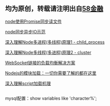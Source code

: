 
## 均为原创，转载请注明出自[58金融](https://github.com/jiajianrong)



[node使用Promise同步读文件](https://github.com/jiajianrong/documents/blob/master/node%E4%BD%BF%E7%94%A8Promise%E5%90%8C%E6%AD%A5%E8%AF%BB%E6%96%87%E4%BB%B6.md)


[node同步异步IO示范](https://github.com/jiajianrong/documents/blob/master/node%E5%90%8C%E6%AD%A5%E5%BC%82%E6%AD%A5IO%E7%A4%BA%E8%8C%83.md)


[深入理解Node多进程(多线程)原理1 - child_process](https://github.com/jiajianrong/documents/blob/master/%E6%B7%B1%E5%85%A5%E7%90%86%E8%A7%A3Node%E5%A4%9A%E8%BF%9B%E7%A8%8B(%E5%A4%9A%E7%BA%BF%E7%A8%8B)%E5%8E%9F%E7%90%861%20-%20child_process.md)


[深入理解Node多线程(多进程)原理2 - cluster](https://github.com/jiajianrong/documents/blob/master/%E6%B7%B1%E5%85%A5%E7%90%86%E8%A7%A3Node%E5%A4%9A%E7%BA%BF%E7%A8%8B(%E5%A4%9A%E8%BF%9B%E7%A8%8B)%E5%8E%9F%E7%90%862%20-%20cluster.md)


[WebSocket链接的负载均衡解决方案](https://github.com/jiajianrong/documents/blob/master/WebSocket%E9%93%BE%E6%8E%A5%E7%9A%84%E8%B4%9F%E8%BD%BD%E5%9D%87%E8%A1%A1%E8%A7%A3%E5%86%B3%E6%96%B9%E6%A1%88.md)


[Nodejs的模块加载：一切你需要了解的都在这里](https://github.com/jiajianrong/documents/blob/master/Nodejs%E7%9A%84%E6%A8%A1%E5%9D%97%E5%8A%A0%E8%BD%BD%EF%BC%9A%E4%B8%80%E5%88%87%E4%BD%A0%E9%9C%80%E8%A6%81%E4%BA%86%E8%A7%A3%E7%9A%84%E9%83%BD%E5%9C%A8%E8%BF%99%E9%87%8C.md)


[深入理解script加载机理](https://github.com/jiajianrong/documents/blob/master/%E6%B7%B1%E5%85%A5%E7%90%86%E8%A7%A3script%E5%8A%A0%E8%BD%BD%E6%9C%BA%E7%90%86.md)


##
mysql配置：show variables like 'character%';






